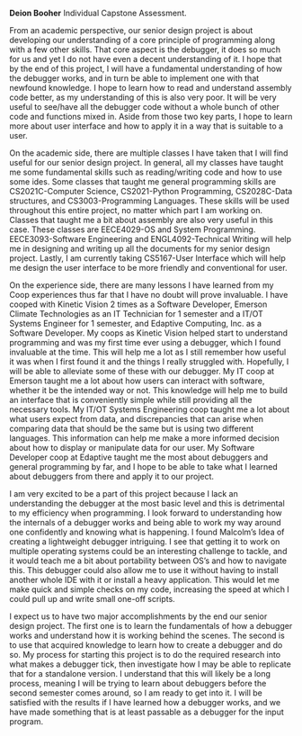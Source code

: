 **Deion Booher** Individual Capstone Assessment.

From an academic perspective, our senior design project is about developing our understanding of a core principle of programming along with a few other skills. That core aspect is the debugger, it does so much for us and yet I do not have even a decent understanding of it. I hope that by the end of this project, I will have a fundamental understanding of how the debugger works, and in turn be able to implement one with that newfound knowledge. I hope to learn how to read and understand assembly code better, as my understanding of this is also very poor. It will be very useful to see/have all the debugger code without a whole bunch of other code and functions mixed in. Aside from those two key parts, I hope to learn more about user interface and how to apply it in a way that is suitable to a user.

On the academic side, there are multiple classes I have taken that I will find useful for our senior design project. In general, all my classes have taught me some fundamental skills such as reading/writing code and how to use some ides. Some classes that taught me general programming skills are CS2021C-Computer Science, CS2021-Python Programming, CS2028C-Data structures, and CS3003-Programming Languages. These skills will be used throughout this entire project, no matter which part I am working on. Classes that taught me a bit about assembly are also very useful in this case. These classes are EECE4029-OS and System Programming. EECE3093-Software Engineering and ENGL4092-Technical Writing will help me in designing and writing up all the documents for my senior design project.  Lastly, I am currently taking CS5167-User Interface which will help me design the user interface to be more friendly and conventional for user.

On the experience side, there are many lessons I have learned from my Coop experiences thus far that I have no doubt will prove invaluable. I have cooped with Kinetic Vision 2 times as a Software Developer, Emerson Climate Technologies as an IT Technician for 1 semester and a IT/OT Systems Engineer for 1 semester, and Edaptive Computing, Inc. as a Software Developer. My coops as Kinetic Vision helped start to understand programming and was my first time ever using a debugger, which I found invaluable at the time. This will help me a lot as I still remember how useful it was when I first found it and the things I really struggled with. Hopefully, I will be able to alleviate some of these with our debugger. My IT coop at Emerson taught me a lot about how users can interact with software, whether it be the intended way or not. This knowledge will help me to build an interface that is conveniently simple while still providing all the necessary tools. My IT/OT Systems Engineering coop taught me a lot about what users expect from data, and discrepancies that can arise when comparing data that should be the same but is using two different languages. This information can help me make a more informed decision about how to display or manipulate data for our user. My Software Developer coop at Edaptive taught me the most about debuggers and general programming by far, and I hope to be able to take what I learned about debuggers from there and apply it to our project. 

I am very excited to be a part of this project because I lack an understanding the debugger at the most basic level and this is detrimental to my efficiency when programming. I look forward to understanding how the internals of a debugger works and being able to work my way around one confidently and knowing what is happening. I found Malcolm’s Idea of creating a lightweight debugger intriguing. I see that getting it to work on multiple operating systems could be an interesting challenge to tackle, and it would teach me a bit about portability between OS’s and how to navigate this. This debugger could also allow me to use it without having to install another whole IDE with it or install a heavy application. This would let me make quick and simple checks on my code, increasing the speed at which I could pull up and write small one-off scripts.

I expect us to have two major accomplishments by the end our senior design project. The first one is to learn the fundamentals of how a debugger works and understand how it is working behind the scenes. The second is to use that acquired knowledge to learn how to create a debugger and do so. My process for starting this project is to do the required research into what makes a debugger tick, then investigate how I may be able to replicate that for a standalone version. I understand that this will likely be a long process, meaning I will be trying to learn about debuggers before the second semester comes around, so I am ready to get into it. I will be satisfied with the results if I have learned how a debugger works, and we have made something that is at least passable as a debugger for the input program.


